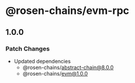# @rosen-chains/evm-rpc

## 1.0.0

### Patch Changes

- Updated dependencies
  - @rosen-chains/abstract-chain@8.0.0
  - @rosen-chains/evm@1.0.0
